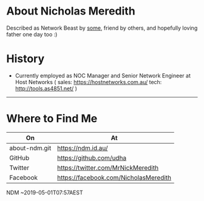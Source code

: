 # About Nicholas Meredith

Described as Network Beast by [some](https://github.com/jbampton), friend by others, and hopefully loving father one day too :)

# History

* Currently employed as NOC Manager and Senior Network Engineer at Host Networks ( sales: https://hostnetworks.com.au/ tech: http://tools.as4851.net/ )

---

# Where to Find Me

| On            | At                                    |
| ------------- | ------------------------------------- |
| about-ndm.git | https://ndm.id.au/                    |
| GitHub        | https://github.com/udha               |
| Twitter       | https://twitter.com/MrNickMeredith    |
| Facebook      | https://facebook.com/NicholasMeredith |


NDM ~2019-05-01T07:57AEST
